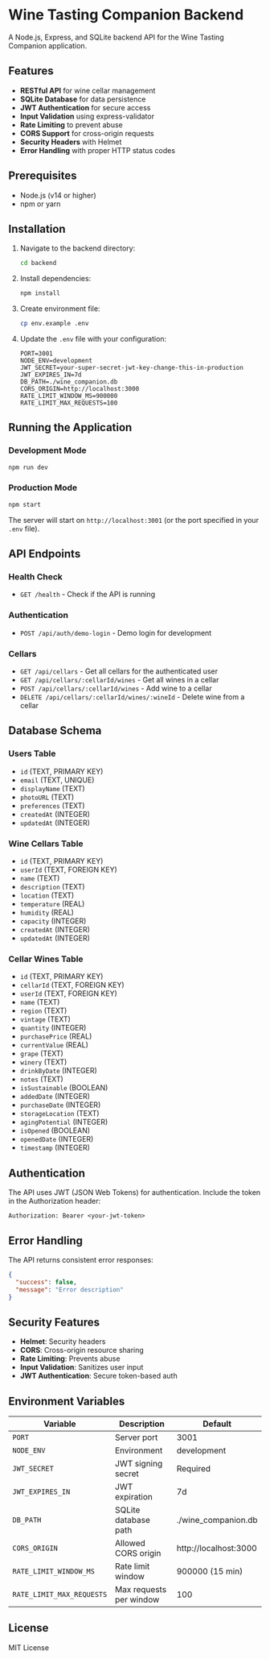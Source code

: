 # Wine Tasting Companion Backend

A Node.js, Express, and SQLite backend API for the Wine Tasting Companion application.

## Features

- **RESTful API** for wine cellar management
- **SQLite Database** for data persistence
- **JWT Authentication** for secure access
- **Input Validation** using express-validator
- **Rate Limiting** to prevent abuse
- **CORS Support** for cross-origin requests
- **Security Headers** with Helmet
- **Error Handling** with proper HTTP status codes

## Prerequisites

- Node.js (v14 or higher)
- npm or yarn

## Installation

1. Navigate to the backend directory:
   ```bash
   cd backend
   ```

2. Install dependencies:
   ```bash
   npm install
   ```

3. Create environment file:
   ```bash
   cp env.example .env
   ```

4. Update the `.env` file with your configuration:
   ```env
   PORT=3001
   NODE_ENV=development
   JWT_SECRET=your-super-secret-jwt-key-change-this-in-production
   JWT_EXPIRES_IN=7d
   DB_PATH=./wine_companion.db
   CORS_ORIGIN=http://localhost:3000
   RATE_LIMIT_WINDOW_MS=900000
   RATE_LIMIT_MAX_REQUESTS=100
   ```

## Running the Application

### Development Mode
```bash
npm run dev
```

### Production Mode
```bash
npm start
```

The server will start on `http://localhost:3001` (or the port specified in your `.env` file).

## API Endpoints

### Health Check
- `GET /health` - Check if the API is running

### Authentication
- `POST /api/auth/demo-login` - Demo login for development

### Cellars
- `GET /api/cellars` - Get all cellars for the authenticated user
- `GET /api/cellars/:cellarId/wines` - Get all wines in a cellar
- `POST /api/cellars/:cellarId/wines` - Add wine to a cellar
- `DELETE /api/cellars/:cellarId/wines/:wineId` - Delete wine from a cellar

## Database Schema

### Users Table
- `id` (TEXT, PRIMARY KEY)
- `email` (TEXT, UNIQUE)
- `displayName` (TEXT)
- `photoURL` (TEXT)
- `preferences` (TEXT)
- `createdAt` (INTEGER)
- `updatedAt` (INTEGER)

### Wine Cellars Table
- `id` (TEXT, PRIMARY KEY)
- `userId` (TEXT, FOREIGN KEY)
- `name` (TEXT)
- `description` (TEXT)
- `location` (TEXT)
- `temperature` (REAL)
- `humidity` (REAL)
- `capacity` (INTEGER)
- `createdAt` (INTEGER)
- `updatedAt` (INTEGER)

### Cellar Wines Table
- `id` (TEXT, PRIMARY KEY)
- `cellarId` (TEXT, FOREIGN KEY)
- `userId` (TEXT, FOREIGN KEY)
- `name` (TEXT)
- `region` (TEXT)
- `vintage` (TEXT)
- `quantity` (INTEGER)
- `purchasePrice` (REAL)
- `currentValue` (REAL)
- `grape` (TEXT)
- `winery` (TEXT)
- `drinkByDate` (INTEGER)
- `notes` (TEXT)
- `isSustainable` (BOOLEAN)
- `addedDate` (INTEGER)
- `purchaseDate` (INTEGER)
- `storageLocation` (TEXT)
- `agingPotential` (INTEGER)
- `isOpened` (BOOLEAN)
- `openedDate` (INTEGER)
- `timestamp` (INTEGER)

## Authentication

The API uses JWT (JSON Web Tokens) for authentication. Include the token in the Authorization header:

```
Authorization: Bearer <your-jwt-token>
```

## Error Handling

The API returns consistent error responses:

```json
{
  "success": false,
  "message": "Error description"
}
```

## Security Features

- **Helmet**: Security headers
- **CORS**: Cross-origin resource sharing
- **Rate Limiting**: Prevents abuse
- **Input Validation**: Sanitizes user input
- **JWT Authentication**: Secure token-based auth

## Environment Variables

| Variable | Description | Default |
|----------|-------------|---------|
| `PORT` | Server port | 3001 |
| `NODE_ENV` | Environment | development |
| `JWT_SECRET` | JWT signing secret | Required |
| `JWT_EXPIRES_IN` | JWT expiration | 7d |
| `DB_PATH` | SQLite database path | ./wine_companion.db |
| `CORS_ORIGIN` | Allowed CORS origin | http://localhost:3000 |
| `RATE_LIMIT_WINDOW_MS` | Rate limit window | 900000 (15 min) |
| `RATE_LIMIT_MAX_REQUESTS` | Max requests per window | 100 |

## License

MIT License 
